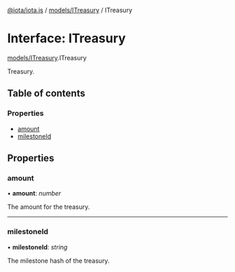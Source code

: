 [@iota/iota.js](../README.md) / [models/ITreasury](../modules/models_itreasury.md) / ITreasury

# Interface: ITreasury

[models/ITreasury](../modules/models_itreasury.md).ITreasury

Treasury.

## Table of contents

### Properties

- [amount](models_itreasury.itreasury.md#amount)
- [milestoneId](models_itreasury.itreasury.md#milestoneid)

## Properties

### amount

• **amount**: *number*

The amount for the treasury.

___

### milestoneId

• **milestoneId**: *string*

The milestone hash of the treasury.

